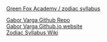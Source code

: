 [Green Fox Academy / zodiac syllabus](https://github.com/greenfox-academy/zodiac-syllabus )

[Gabor Varga Github Repo](https://github.com/gaborvrg/gaborvrg.github.io )        
[Gabor Varga Github.io website](https://gaborvrg.github.io )        
[Zodiac Syllabus Wiki](https://github.com/greenfox-academy/zodiac-syllabus/wiki )
